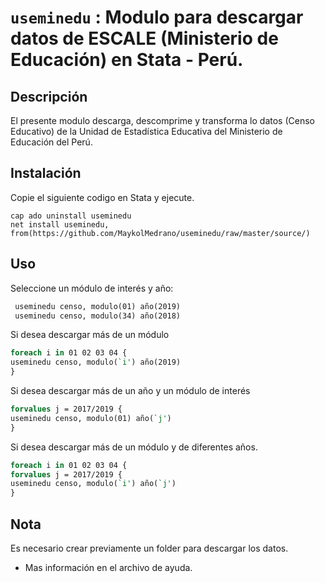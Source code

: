 # `useminedu` : Modulo para descargar datos de  ESCALE (Ministerio de Educación) en Stata - Perú.

## Descripción

El presente modulo descarga, descomprime y transforma lo datos (Censo Educativo) de la Unidad de Estadística Educativa del Ministerio de Educación del Perú.

## Instalación

Copie el siguiente codigo en Stata y ejecute.

```
cap ado uninstall useminedu 
net install useminedu, from(https://github.com/MaykolMedrano/useminedu/raw/master/source/)
```

## Uso

Seleccione un módulo de interés y año:

```stata
 useminedu censo, modulo(01) año(2019)
 useminedu censo, modulo(34) año(2018)
```

Si desea descargar más de un módulo

```stata
foreach i in 01 02 03 04 {
useminedu censo, modulo(`i') año(2019)
}
```

Si desea descargar más de un año y un módulo de interés

```stata
forvalues j = 2017/2019 {
useminedu censo, modulo(01) año(`j')
}
```
Si desea descargar más de un módulo y de diferentes años.

```stata
foreach i in 01 02 03 04 {
forvalues j = 2017/2019 {
useminedu censo, modulo(`i') año(`j')
}
```
## Nota

Es necesario crear previamente un folder para descargar los datos.

- Mas información en el archivo de ayuda.
